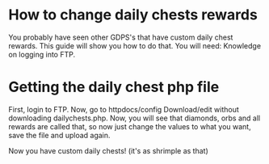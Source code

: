 # How to change daily chests rewards

You probably have seen other GDPS's that have custom daily chest rewards.
This guide will show you how to do that.
You will need:
Knowledge on logging into FTP.

# Getting the daily chest php file
First, login to FTP.
Now, go to httpdocs/config
Download/edit without downloading dailychests.php.
Now, you will see that diamonds, orbs and all rewards are called that,
so now just change the values to what you want, save the file and upload again.

Now you have custom daily chests!
(it's as shrimple as that)
